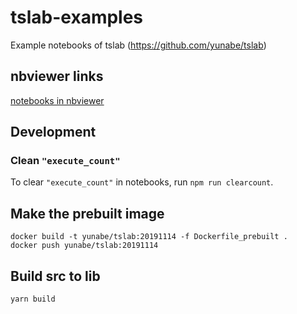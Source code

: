 # tslab-examples

Example notebooks of tslab (https://github.com/yunabe/tslab)

## nbviewer links

[notebooks in nbviewer](https://nbviewer.jupyter.org/github/yunabe/tslab-examples/tree/master/notebooks/)

## Development

### Clean `"execute_count"`

To clear `"execute_count"` in notebooks, run `npm run clearcount`.

## Make the prebuilt image

```shell
docker build -t yunabe/tslab:20191114 -f Dockerfile_prebuilt .
docker push yunabe/tslab:20191114
```

## Build src to lib

```
yarn build
```

